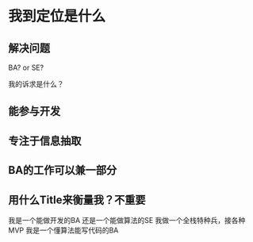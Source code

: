 # 我到定位是什么

## 解决问题

BA? or SE?

我的诉求是什么？

## 能参与开发
## 专注于信息抽取
## BA的工作可以兼一部分

## 用什么Title来衡量我？不重要

我是一个能做开发的BA
还是一个能做算法的SE
我做一个全栈特种兵，接各种MVP
我是一个懂算法能写代码的BA

